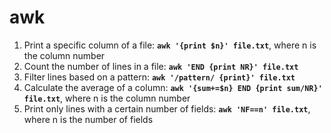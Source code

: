 # awk

1. Print a specific column of a file: **`awk '{print $n}' file.txt`**, where n is the column number
2. Count the number of lines in a file: **`awk 'END {print NR}' file.txt`**
3. Filter lines based on a pattern: **`awk '/pattern/ {print}' file.txt`**
4. Calculate the average of a column: **`awk '{sum+=$n} END {print sum/NR}' file.txt`**, where n is the column number
5. Print only lines with a certain number of fields: **`awk 'NF==n' file.txt`**, where n is the number of fields